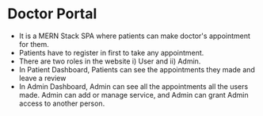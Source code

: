 # Doctor Portal

- It is a MERN Stack SPA where patients can make doctor's appointment for them.
- Patients have to register in first to take any appointment.
- There are two roles in the website i) User and ii) Admin.
- In Patient Dashboard, Patients can see the appointments they made and leave a review
- In Admin Dashboard, Admin can see all the appointments all the users made. Admin can
  add or manage service, and Admin can grant Admin access to another person.
